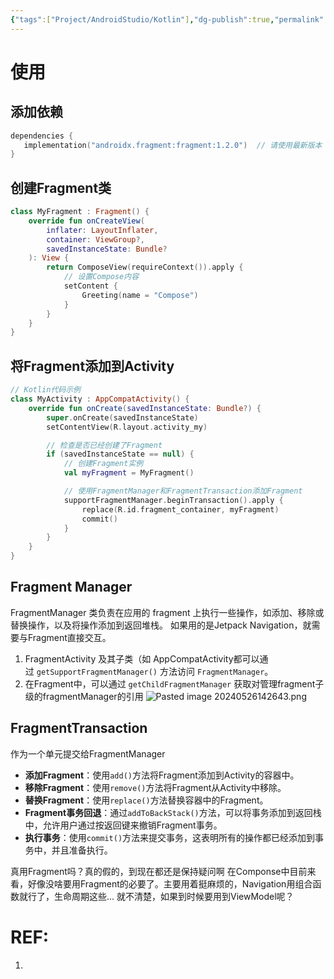 ```yaml
---
{"tags":["Project/AndroidStudio/Kotlin"],"dg-publish":true,"permalink":"/Project/AndroidStudio/Fragment/","dgPassFrontmatter":true}
---
```


# 使用

## 添加依赖
 ```kotlin
 dependencies {
    implementation("androidx.fragment:fragment:1.2.0")  // 请使用最新版本
}
 ```
## 创建Fragment类
```kotlin
class MyFragment : Fragment() {
    override fun onCreateView(
        inflater: LayoutInflater, 
        container: ViewGroup?, 
        savedInstanceState: Bundle?
    ): View {
        return ComposeView(requireContext()).apply {
            // 设置Compose内容
            setContent {
                Greeting(name = "Compose")
            }
        }
    }
}
```
## 将Fragment添加到Activity
```kotlin
// Kotlin代码示例
class MyActivity : AppCompatActivity() {
    override fun onCreate(savedInstanceState: Bundle?) {
        super.onCreate(savedInstanceState)
        setContentView(R.layout.activity_my)

        // 检查是否已经创建了Fragment
        if (savedInstanceState == null) {
            // 创建Fragment实例
            val myFragment = MyFragment()

            // 使用FragmentManager和FragmentTransaction添加Fragment
            supportFragmentManager.beginTransaction().apply {
                replace(R.id.fragment_container, myFragment)
                commit()
            }
        }
    }
}
```
## Fragment Manager
FragmentManager 类负责在应用的 fragment 上执行一些操作，如添加、移除或替换操作，以及将操作添加到返回堆栈。
如果用的是Jetpack Navigation，就需要与Fragment直接交互。
1. FragmentActivity 及其子类（如 AppCompatActivity都可以通过 `getSupportFragmentManager()` 方法访问 `FragmentManager`。
2. 在Fragment中，可以通过 `getChildFragmentManager` 获取对管理fragment子级的fragmentManager的引用
![Pasted image 20240526142643.png](/img/user/Project/AndroidStudio/%E5%9B%BE%E7%89%87/Pasted%20image%2020240526142643.png)
## FragmentTransaction
作为一个单元提交给FragmentManager
- **添加Fragment**：使用`add()`方法将Fragment添加到Activity的容器中。
- **移除Fragment**：使用`remove()`方法将Fragment从Activity中移除。
- **替换Fragment**：使用`replace()`方法替换容器中的Fragment。
- **Fragment事务回退**：通过`addToBackStack()`方法，可以将事务添加到返回栈中，允许用户通过按返回键来撤销Fragment事务。
- **执行事务**：使用`commit()`方法来提交事务，这表明所有的操作都已经添加到事务中，并且准备执行。

真用Fragment吗？真的假的，到现在都还是保持疑问啊
在Componse中目前来看，好像没啥要用Fragment的必要了。主要用着挺麻烦的，Navigation用组合函数就行了，生命周期这些... 就不清楚，如果到时候要用到ViewModel呢？
# REF:
1. 
